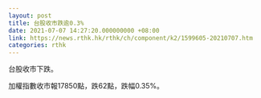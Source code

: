```yaml
---
layout: post
title: 台股收市跌逾0.3%
date: 2021-07-07 14:27:20.000000000 +08:00
link: https://news.rthk.hk/rthk/ch/component/k2/1599605-20210707.htm
categories: rthk
---
```


台股收市下跌。

加權指數收市報17850點，跌62點，跌幅0.35%。
